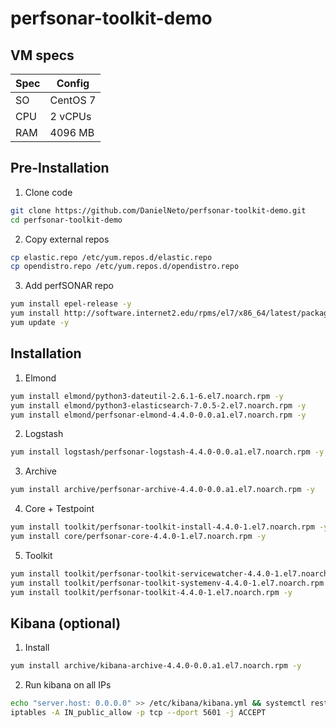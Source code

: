 # perfsonar-toolkit-demo

## VM specs

| Spec | Config |
| --- | --- |
| SO | CentOS 7 |
| CPU | 2 vCPUs |
| RAM | 4096 MB |

## Pre-Installation

1. Clone code
```bash
git clone https://github.com/DanielNeto/perfsonar-toolkit-demo.git
cd perfsonar-toolkit-demo
```

2. Copy external repos
```bash
cp elastic.repo /etc/yum.repos.d/elastic.repo
cp opendistro.repo /etc/yum.repos.d/opendistro.repo
```

3. Add perfSONAR repo
```bash
yum install epel-release -y
yum install http://software.internet2.edu/rpms/el7/x86_64/latest/packages/perfSONAR-repo-0.10-1.noarch.rpm -y
yum update -y
```

## Installation

1. Elmond
```bash
yum install elmond/python3-dateutil-2.6.1-6.el7.noarch.rpm -y
yum install elmond/python3-elasticsearch-7.0.5-2.el7.noarch.rpm -y
yum install elmond/perfsonar-elmond-4.4.0-0.0.a1.el7.noarch.rpm -y
```

2. Logstash
```bash
yum install logstash/perfsonar-logstash-4.4.0-0.0.a1.el7.noarch.rpm -y
```

3. Archive
```bash
yum install archive/perfsonar-archive-4.4.0-0.0.a1.el7.noarch.rpm -y
```

4. Core + Testpoint
```bash
yum install toolkit/perfsonar-toolkit-install-4.4.0-1.el7.noarch.rpm -y
yum install core/perfsonar-core-4.4.0-1.el7.noarch.rpm -y
```

5. Toolkit
```bash
yum install toolkit/perfsonar-toolkit-servicewatcher-4.4.0-1.el7.noarch.rpm -y
yum install toolkit/perfsonar-toolkit-systemenv-4.4.0-1.el7.noarch.rpm -y
yum install toolkit/perfsonar-toolkit-4.4.0-1.el7.noarch.rpm -y
```

## Kibana (optional)

1. Install
```bash
yum install archive/kibana-archive-4.4.0-0.0.a1.el7.noarch.rpm -y
```

2. Run kibana on all IPs
```bash
echo "server.host: 0.0.0.0" >> /etc/kibana/kibana.yml && systemctl restart kibana
iptables -A IN_public_allow -p tcp --dport 5601 -j ACCEPT
```
